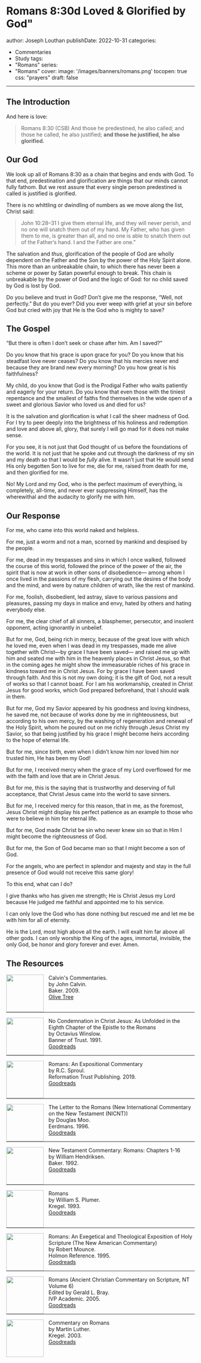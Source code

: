 # Romans 8:30d Loved & Glorified by God"
author: Joseph Louthan
publishDate: 2022-10-31
categories:
  - Commentaries
  - Study
tags:
  - "Romans"
series:
  - "Romans"
cover:
  image: '/images/banners/romans.png'
tocopen: true
css: "prayers"
draft: false
---

## The Introduction

And here is love:

>Romans 8:30 (CSB) And those he predestined, he also called; and those he called, he also justified; **and those he justified, he also glorified.**

## Our God

We look up all of Romans 8:30 as a chain that begins and ends with God. To that end, predestination and glorification are things that our minds cannot fully fathom. But we rest assure that every single person predestined is called is justified is glorified.

There is no whittling or dwindling of numbers as we move along the list, Christ said:

>John 10:28–31 I give them eternal life, and they will never perish, and no one will snatch them out of my hand. My Father, who has given them to me, is greater than all, and no one is able to snatch them out of the Father’s hand. I and the Father are one.”

The salvation and *thus*, glorification of the people of God are wholly dependent on the Father and the Son by the power of the Holy Spirit alone. This more than an unbreakable chain, to which there has never been a scheme or power by Satan powerful enough to break. This chain is unbreakable by the power of God and the logic of God: for no child saved by God is lost by God.

Do you believe and trust in God? Don’t give me the response, “Well, not perfectly.” But do you ever? Did you ever weep with grief at your sin before God but cried with joy that He is the God who is mighty to save?

## The Gospel

“But there is often I don’t seek or chase after him. Am I saved?”

Do you know that his grace is upon grace for you? Do you know that his steadfast love never ceases? Do you know that his mercies never end because they are brand new every morning? Do you how great is his faithfulness?

My child, do you know that God is the Prodigal Father who waits patiently and eagerly for your return. Do you know that even those with the tiniest repentance and the smallest of faiths find themselves in the wide open of a sweet and glorious Savior who loved us and died for us?

It is the salvation and glorification is what I call the sheer madness of God. For I try to peer deeply into the brightness of his holiness and redemption and love and above all, glory, that surely I will go mad for it does not make sense.

For you see, it is not just that God thought of us before the foundations of the world. It is not just that he spoke and cut through the darkness of my sin and my death so that I would be *fully* alive. It wasn’t just that He would send His only begotten Son to live for me, die for me, raised from death for me, and then glorified for me.

No! My Lord and my God, who is the perfect maximum of everything, is completely, all-time, and never ever suppressing Himself, has the wherewithal and the audacity to glorify me with him.

## Our Response

For me, who came into this world naked and helpless.

For me, just a worm and not a man, scorned by mankind and despised by the people.

For me, dead in my trespasses and sins in which I once walked, followed the course of this world, followed the prince of the power of the air, the spirit that is now at work in other sons of disobedience— among whom I once lived in the passions of my flesh, carrying out the desires of the body and the mind, and were by nature children of wrath, like the rest of mankind.

For me, foolish, disobedient, led astray, slave to various passions and pleasures, passing my days in malice and envy, hated by others and hating everybody else.

For me, the clear chief of all sinners, a blasphemer, persecutor, and insolent opponent, acting ignorantly in unbelief.

But for me, God, being rich in mercy, because of the great love with which he loved me, even when I was dead in my trespasses, made me alive together with Christ—by grace I have been saved— and raised me up with him and seated me with him in the heavenly places in Christ Jesus, so that in the coming ages he might show the immeasurable riches of his grace in kindness toward me in Christ Jesus. For by grace I have been saved through faith. And this is not my own doing; it is the gift of God, not a result of works so that I cannot boast. For I am his workmanship, created in Christ Jesus for good works, which God prepared beforehand, that I should walk in them.

But for me, God my Savior appeared by his goodness and loving kindness, he saved me, not because of works done by me in righteousness, but according to his own mercy, by the washing of regeneration and renewal of the Holy Spirit, whom he poured out on me richly through Jesus Christ my Savior, so that being justified by his grace I might become heirs according to the hope of eternal life.

But for me, since birth, even when I didn’t know him nor loved him nor trusted him, He has been my God!

But for me, I received mercy when the grace of my Lord overflowed for me with the faith and love that are in Christ Jesus.

But for me, this is the saying that is trustworthy and deserving of full acceptance, that Christ Jesus came into the world to save sinners.

But for me, I received mercy for this reason, that in me, as the foremost, Jesus Christ might display his perfect patience as an example to those who were to believe in him for eternal life.

But for me, God made Christ be sin who never knew sin so that in Him I might become the righteousness of God.

But for me, the Son of God became man so that I might become a son of God.

For the angels, who are perfect in splendor and majesty and stay in the full presence of God would not receive this same glory!

To this end, what can I do?

I give thanks who has given me strength; He is Christ Jesus my Lord because He judged me faithful and appointed me to his service.

I can only love the God who has done nothing but rescued me and let me be with him for all of eternity.

He is the Lord, most high above all the earth. I will exalt him far above all other gods. I can only worship the King of the ages, immortal, invisible, the only God, be honor and glory forever and ever. Amen.

## The Resources

<p style="clear:both;">

<img src="/images/resources/commentary-calvin-set.png" align="left" width="100" style="padding-right: 10px" />Calvin's Commentaries.  
by John Calvin.  
Baker. 2009.  
[Olive Tree](https://www.olivetree.com/store/product.php?productid=17517)

<p style="clear:both;">

---

<img src="/images/resources/book-no-condemnation-winslow.jpg" align="left" width="100" style="padding-right: 10px" />No Condemnation in Christ Jesus: As Unfolded in the Eighth Chapter of the Epistle to the Romans  
by Octavius Winslow.  
Banner of Trust. 1991.  
[Goodreads](https://www.goodreads.com/book/show/4011534-no-condemnation-in-christ-jesus?ac=1&from_search=true&qid=K1waoHAVw7&rank=1)

<p style="clear:both;">

---

<img src="/images/resources/commentary-romans-sproul.jpg" align="left" width="100" style="padding-right: 10px" />Romans: An Expositional Commentary  
by R.C. Sproul.  
Reformation Trust Publishing. 2019.  
[Goodreads](https://www.goodreads.com/book/show/6468546-romans?ac=1&from_search=true&qid=xl3x8afdFN&rank=2)

<p style="clear:both;">

---

<img src="/images/resources/commentary-romans-moo.jpg" align="left" width="100" style="padding-right: 10px" />The Letter to the Romans (New International Commentary on the New Testament (NICNT))  
by Douglas Moo.    
Eerdmans. 1996.  
[Goodreads](https://www.goodreads.com/book/show/48640436-the-letter-to-the-romans-new-international-commentary-on-the-new-testam?ac=1&from_search=true&qid=K0oRkdrYXP&rank=1)

<p style="clear:both;">

---

<img src="/images/resources/commentary-romans-hendricksen.webp" align="left" width="100" style="padding-right: 10px" />New Testament Commentary: Romans: Chapters 1-16  
by William Hendriksen.  
Baker. 1992.  
[Goodreads](https://www.goodreads.com/book/show/6033721-romans?ac=1&from_search=true&qid=VSDDrJALl9&rank=1)

<p style="clear:both;">

---

<img src="/images/resources/commentary-romans-plumer.jpeg" align="left" width="100" style="padding-right: 10px" />Romans  
by William S. Plumer.  
Kregel. 1993.  
[Goodreads](https://www.goodreads.com/book/show/3189435-commentary-on-romans?ac=1&from_search=true&qid=pinspEBLVG&rank=1)

<p style="clear:both;">

---

<img src="/images/resources/commentary-romans-mounce.jpg" align="left" width="100" style="padding-right: 10px" />Romans: An Exegetical and Theological Exposition of Holy Scripture (The New American Commentary)  
by Robert Mounce.  
Holmon Reference. 1995.  
[Goodreads](https://www.goodreads.com/book/show/1652633.Romans?ac=1&from_search=true&qid=t43icJXUYR&rank=2)

<p style="clear:both;">

---

<img src="/images/resources/commentary-romans-bray.webp" align="left" width="100" style="padding-right: 10px" />Romans (Ancient Christian Commentary on Scripture, NT Volume 6)  
Edited by Gerald L. Bray.  
IVP Academic. 2005.  
[Goodreads](https://www.goodreads.com/book/show/32922759-romans?ac=1&from_search=true&qid=O8EDAlniS5&rank=1)

<p style="clear:both;">

---

<img src="/images/resources/commentary-romans-luther.webp" align="left" width="100" style="padding-right: 10px" />Commentary on Romans  
by Martin Luther.  
Kregel. 2003.  
[Goodreads](https://www.goodreads.com/book/show/1635020.Commentary_on_Romans?ac=1&from_search=true&qid=aIXX1icyNY&rank=5)

<p style="clear:both;">
